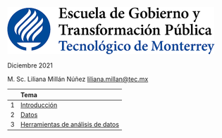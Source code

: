 ![](./images/egytp_logo.png)

Diciembre 2021

M. Sc. Liliana Millán Núñez liliana.millan@tec.mx


||Tema|
|:------|:------|
|1|[Introducción](0_introduccion.md)|
|2|[Datos](1_datos.md)|
|3|[Herramientas de análisis de datos](2_herramientas.md)|
